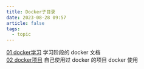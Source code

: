 ```yaml
---
title: Docker子目录
date: 2023-08-28 09:57
article: false
tags:
  - topic
---
```


[01 docker学习](01%20Docker学习/01%20docker) 学习阶段的 docker 文档  
[02 docker项目](02%20docker项目) 自己使用过 docker 的项目
docker 使用
